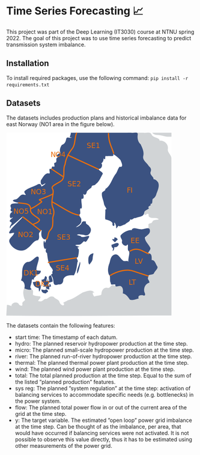 # Time Series Forecasting 📈

This project was part of the Deep Learning (IT3030) course at NTNU spring 2022. The goal of this project was to use time series forecasting to predict transmission system imbalance.

## Installation

To install required packages, use the following command: `pip install -r requirements.txt`

## Datasets

The datasets includes production plans and historical imbalance data for east Norway (NO1 area in the figure below).

![Electricity prices](images/electricityPriceArea.png)

The datasets contain the following features:

- start time: The timestamp of each datum.
- hydro: The planned reservoir hydropower production at the time step.
- micro: The planned small-scale hydropower production at the time step.
- river: The planned run-of-river hydropower production at the time step.
- thermal: The planned thermal power plant production at the time step.
- wind: The planned wind power plant production at the time step.
- total: The total planned production at the time step. Equal to the sum of the listed ”planned production” features.
- sys reg: The planned ”system regulation” at the time step: activation of balancing services to accommodate specific needs (e.g. bottlenecks) in the power system.
- flow: The planned total power flow in or out of the current area of the grid at the time step.
- y: The target variable. The estimated ”open loop” power grid imbalance at the time step. Can be thought of as the imbalance, per area, that would have occurred if balancing services were not activated. It is not possible to observe this value directly, thus it has to be estimated using other measurements of the power grid.

